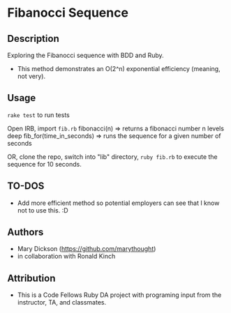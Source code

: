 # Fibanocci Sequence

## Description
Exploring the Fibanocci sequence with BDD and Ruby.

* This method demonstrates an O(2^n) exponential efficiency (meaning, not very).

## Usage

`rake test` to run tests

Open IRB, import `fib.rb`
fibonacci(n) => returns a fibonacci number n levels deep
fib_for(time_in_seconds) => runs the sequence for a given number of seconds

OR, clone the repo, switch into "lib" directory, `ruby fib.rb` to execute the sequence for 10 seconds.

## TO-DOS
* Add more efficient method so potential employers can see that I know not to use this. :D

## Authors

* Mary Dickson (https://github.com/marythought)
* in collaboration with Ronald Kinch

## Attribution
* This is a Code Fellows Ruby DA project with programing input from the instructor, TA, and classmates.
